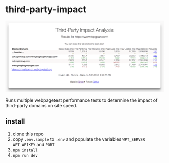 # third-party-impact

![screenshot](screenshot.png)

Runs multiple webpagetest performance tests to determine the impact of third-party domains on site speed.

## install

1. clone this repo
2. copy `.env.sample` to `.env` and populate the variables `WPT_SERVER` `WPT_APIKEY` and `PORT`
3. `npm install`
4. `npm run dev`